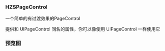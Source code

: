 ### HZSPageControl
一个简单的有过渡效果的PageControl

提供和 UIPageControl 同名的属性，你可以像使用 UIPageControl 一样使用它

### 预览图
